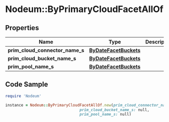 # Nodeum::ByPrimaryCloudFacetAllOf

## Properties

Name | Type | Description | Notes
------------ | ------------- | ------------- | -------------
**prim_cloud_connector_name_s** | [**ByDateFacetBuckets**](ByDateFacetBuckets.md) |  | [optional] 
**prim_cloud_bucket_name_s** | [**ByDateFacetBuckets**](ByDateFacetBuckets.md) |  | [optional] 
**prim_pool_name_s** | [**ByDateFacetBuckets**](ByDateFacetBuckets.md) |  | [optional] 

## Code Sample

```ruby
require 'Nodeum'

instance = Nodeum::ByPrimaryCloudFacetAllOf.new(prim_cloud_connector_name_s: null,
                                 prim_cloud_bucket_name_s: null,
                                 prim_pool_name_s: null)
```



